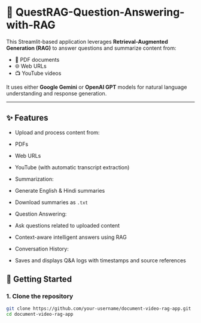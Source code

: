# 📄 QuestRAG-Question-Answering-with-RAG

This Streamlit-based application leverages **Retrieval-Augmented Generation (RAG)** to answer questions and summarize content from:
- 🧾 PDF documents
- 🌐 Web URLs
- 📺 YouTube videos

It uses either **Google Gemini** or **OpenAI GPT** models for natural language understanding and response generation.

---

## ✨ Features

-  Upload and process content from:
  - PDFs
  - Web URLs
  - YouTube (with automatic transcript extraction)

-  Summarization:
  - Generate English & Hindi summaries
  - Download summaries as `.txt`

-  Question Answering:
  - Ask questions related to uploaded content
  - Context-aware intelligent answers using RAG

-  Conversation History:
  - Saves and displays Q&A logs with timestamps and source references



## 🚀 Getting Started

### 1. Clone the repository
```bash
git clone https://github.com/your-username/document-video-rag-app.git
cd document-video-rag-app
